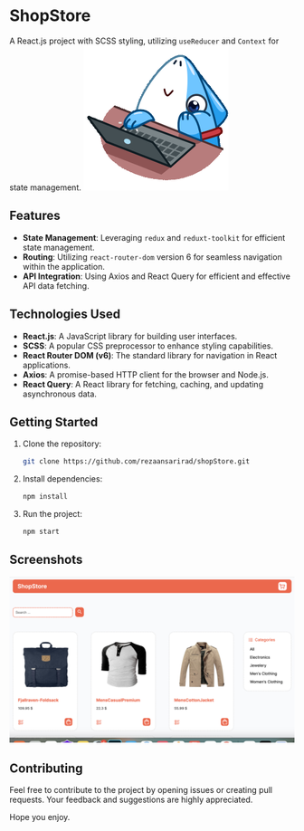 # ShopStore

A React.js project with SCSS styling, utilizing `useReducer` and `Context` for state management.
![Screenshot 2](./public/sticker.gif)
## Features

- **State Management**: Leveraging `redux` and `reduxt-toolkit` for efficient state management.
- **Routing**: Utilizing `react-router-dom` version 6 for seamless navigation within the application.
- **API Integration**: Using Axios and React Query for efficient and effective API data fetching.

## Technologies Used

- **React.js**: A JavaScript library for building user interfaces.
- **SCSS**: A popular CSS preprocessor to enhance styling capabilities.
- **React Router DOM (v6)**: The standard library for navigation in React applications.
- **Axios**: A promise-based HTTP client for the browser and Node.js.
- **React Query**: A React library for fetching, caching, and updating asynchronous data.

## Getting Started

1. Clone the repository:

    ```bash
    git clone https://github.com/rezaansarirad/shopStore.git
    ```

2. Install dependencies:

    ```bash
    npm install
    ```

3. Run the project:

    ```bash
    npm start
    ```

## Screenshots

![Screenshot 1](./public/1.png)


<!-- Add more screenshots if needed -->

## Contributing

Feel free to contribute to the project by opening issues or creating pull requests. Your feedback and suggestions are highly appreciated.

Hope you enjoy.